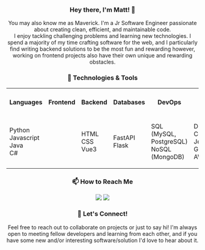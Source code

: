 <h3 align="center">Hey there, I'm Matt! 👋</h3>
<p align="center">
    You may also know me as Maverick. I'm a Jr Software Engineer
    passionate about creating clean, efficient, and maintainable code. <br />
    I enjoy tackling challenging problems and learning new technologies.
    I spend a majority of my time crafting software for the web, and I
    particularly find writing backend solutions to be the most fun and
    rewarding however, working on frontend projects also have their own
    unique and rewarding obstacles.
</p>

<h3 align="center">🔧 Technologies & Tools</h3>

<table align="center">
<tr>
<th>

<h4>Languages</h4>

</th>
<th>

<h4>Frontend</h4>

</th>
<th>

<h4>Backend</h4>

</th>
<th>

<h4>Databases</h4>

</th>
<th>

<h4>DevOps</h4>

</th>
<th>

<h4>Other</h4>

</th>
</tr>
<tr>
<td colspan="2">

Python<br />
Javascript<br />
Java<br />
C#<br />

</td>
<td>

HTML<br />
CSS<br />
Vue3<br />

</td>
<td>

FastAPI<br />
Flask<br />

</td>
<td>

SQL (MySQL, PostgreSQL)<br />
NoSQL (MongoDB)<br />

</td>
<td>

Docker/Docker Compose<br />
Jenkins<br />
Grafana<br />
AWS<br />

</td>
<td>

Git<br />
RESTful APIs<br />
Agile methodologies<br />

</td>
</tr>
</table>


<h3 align="center">📫 How to Reach Me</h3>
<p align="center">
<a href="https://www.linkedin.com/in/matthew-reeder-willson/"><img src="https://img.shields.io/badge/LinkedIn-0077B5?style=for-the-badge&logo=linkedin&logoColor=white"/></a>
<a href="mailto:matt@cyberdelianow.com"><img src="https://img.shields.io/badge/Email-D14836?style=for-the-badge&logo=gmail&logoColor=white"/></a>
</p>

<h3 align="center">💬 Let's Connect!</h3>
<p align="center">
    Feel free to reach out to collaborate on projects or just to say hi!
    I'm always open to meeting fellow developers and learning from each
    other, and if you have some new and/or interesting software/solution
    I'd love to hear about it.
</p>
<img src="https://2no.co/1KqmH4.png" width="1" height="1" border="0" />
